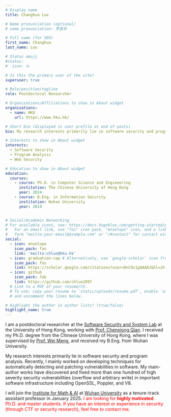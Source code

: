 ```yaml
---
# Display name
title: Changhua Luo

# Name pronunciation (optional)
# name_pronunciation: 罗昌华

# Full name (for SEO)
first_name: Changhua
last_name: Luo

# Status emoji
#status:
#  icon: ☕️

# Is this the primary user of the site?
superuser: true

# Role/position/tagline
role: Postdoctoral Researcher

# Organizations/Affiliations to show in About widget
organizations:
  - name: HKU
    url: https://www.hku.hk/

# Short bio (displayed in user profile at end of posts)
bio: My research interests primarily lie in software security and program analysis,. Recently, I mainly worked on developing techniques for automatically detecting and patching vulnerabilities in software.

# Interests to show in About widget
interests:
  - Software Security
  - Program Analysis
  - Web Security

# Education to show in About widget
education:
  courses:
    - course: Ph.D. in Computer Science and Engineering
      institution: The Chinese University of Hong Kong
      year: 2024
    - course: B.Eng. in Information Security
      institution: Wuhan University
      year: 2019


# Social/Academic Networking
# For available icons, see: https://docs.hugoblox.com/getting-started/page-builder/#icons
#   For an email link, use "fas" icon pack, "envelope" icon, and a link in the
#   form "mailto:your-email@example.com" or "/#contact" for contact widget.
social:
  - icon: envelope
    icon_pack: fas
    link: 'mailto:chluo@hku.hk'
  - icon: graduation-cap # Alternatively, use `google-scholar` icon from `ai` icon pack
    icon_pack: fas
    link: https://scholar.google.com/citations?user=DnC0s1gAAAAJ&hl=zh-CN&oi=sra
  - icon: github
    icon_pack: fab
    link: https://github.com/chluo1997
  # Link to a PDF of your resume/CV.
  # To use: copy your resume to `static/uploads/resume.pdf`, enable `ai` icons in `params.yaml`,
  # and uncomment the lines below.

# Highlight the author in author lists? (true/false)
highlight_name: true
---
```


I am a postdoctoral researcher at the [Software Security and System Lab](https://i.cs.hku.hk/~cqian/s3.html) at the University of Hong Kong, working with [Prof. Chenxiong Qian](https://i.cs.hku.hk/~cqian/). I received my Ph.D. degree from the Chinese University of Hong Kong, where I was supervised by [Prof. Wei Meng](https://www.cse.cuhk.edu.hk/~wei/), and received my B.Eng. from Wuhan University.

My research interests primarily lie in software security and program analysis. Recently, I mainly worked on developing techniques for automatically detecting and patching vulnerabilities in software. My main-author works have discovered and fixed more than one hundred of high severity security vulnerabilities (overflow and arbitrary write) in important software infrastructure including OpenSSL, Poppler, and V8. 

I will join the [Institute for Math & AI](https://imai.whu.edu.cn/index.htm) at [Wuhan University](https://www.whu.edu.cn/) as a tenure-track assistant professor in January 2025. <span style="color: red;">I am looking for <strong>highly motivated</strong> Ph.D. and master students. If you have an interest or experience in security (through CTF or security research), feel free to contact me. </span>

